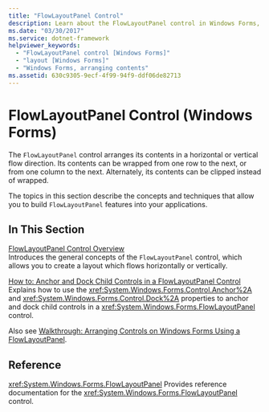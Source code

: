 ```yaml
---
title: "FlowLayoutPanel Control"
description: Learn about the FlowLayoutPanel control in Windows Forms, which arranges its contents in a horizontal or vertical flow direction.
ms.date: "03/30/2017"
ms.service: dotnet-framework
helpviewer_keywords: 
  - "FlowLayoutPanel control [Windows Forms]"
  - "layout [Windows Forms]"
  - "Windows Forms, arranging contents"
ms.assetid: 630c9305-9ecf-4f99-94f9-ddf06de82713
---
```

# FlowLayoutPanel Control (Windows Forms)

The `FlowLayoutPanel` control arranges its contents in a horizontal or vertical flow direction. Its contents can be wrapped from one row to the next, or from one column to the next. Alternately, its contents can be clipped instead of wrapped.

The topics in this section describe the concepts and techniques that allow you to build `FlowLayoutPanel` features into your applications.

## In This Section

[FlowLayoutPanel Control Overview](flowlayoutpanel-control-overview.md)\
Introduces the general concepts of the `FlowLayoutPanel` control, which allows you to create a layout which flows horizontally or vertically.

[How to: Anchor and Dock Child Controls in a FlowLayoutPanel Control](how-to-anchor-and-dock-child-controls-in-a-flowlayoutpanel-control.md)\
Explains how to use the <xref:System.Windows.Forms.Control.Anchor%2A> and <xref:System.Windows.Forms.Control.Dock%2A> properties to anchor and dock child controls in a <xref:System.Windows.Forms.FlowLayoutPanel> control.

Also see [Walkthrough: Arranging Controls on Windows Forms Using a FlowLayoutPanel](walkthrough-arranging-controls-on-windows-forms-using-a-flowlayoutpanel.md).

## Reference

<xref:System.Windows.Forms.FlowLayoutPanel>
Provides reference documentation for the <xref:System.Windows.Forms.FlowLayoutPanel> control.
